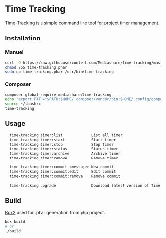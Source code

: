 # Time Tracking
Time-Tracking is a simple command line tool for project timer management.
## Installation
### Manuel
```bash
curl -O https://raw.githubusercontent.com/Mediashare/time-tracking/master/time-tracking.phar
chmod 755 time-tracking.phar
sudo cp time-tracking.phar /usr/bin/time-tracking
```
### Composer
```bash
composer global require mediashare/time-tracking
echo 'export PATH="$PATH:$HOME/.composer/vendor/bin:$HOME/.config/composer/vendor/bin"' >> ~/.bashrc
source ~/.bashrc
time-tracking
```
## Usage
```bash
  time-tracking timer:list             List all timer
  time-tracking timer:start            Start timer
  time-tracking timer:stop             Stop timer
  time-tracking timer:status           Status timer
  time-tracking timer:archive          Archive timer
  time-tracking timer:remove           Remove timer

  time-tracking timer:commit <message> New commit
  time-tracking timer:commit:edit      Edit commit
  time-tracking timer:commit:remove    Remove commit
  
  time-tracking upgrade                Download latest version of Time Tracking
```
## Build
[Box2](https://github.com/box-project/box2) used for .phar generation from php project. 
```bash
box build
# or
./build
```